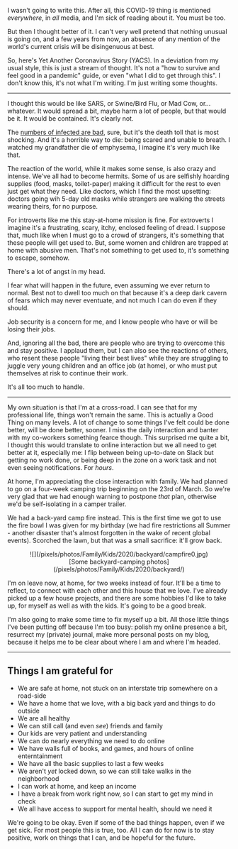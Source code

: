 <!--
.. title: Disruptor! What's going on?!
.. slug: disruptor
.. date: 2020-04-07 08:43:55 UTC+10:00
.. tags: covid-19, work, life, work-life, kids, gratefulness
.. category: 
.. link: 
.. description: Trying to make sense of the world upside-down
.. type: text
-->

I wasn't going to write this. After all, this COVID-19 thing is mentioned *everywhere*, in *all* media, and I'm sick of reading about it. You must be too.

But then I thought better of it. I can't very well pretend that nothing unusual is going on, and a few years from now, an absence of any mention of the world's current crisis will be disingenuous at best.

So, here's Yet Another Coronavirus Story (YACS). In a deviation from my usual style, this is just a stream of thought. It's not a "how to survive and feel good in a pandemic" guide, or even "what I did to get through this". I don't know this, it's not what I'm writing. I'm just writing some thoughts.

<!-- TEASER_END -->
----

I thought this would be like SARS, or Swine/Bird Flu, or Mad Cow, or... whatever. It would spread a bit, maybe harm a lot of people, but that would be it. It would be contained. It's clearly not.

The [numbers of infected are bad](https://trekhleb.github.io/covid-19/), sure, but it's the death toll that is most shocking. And it's a horrible way to die: being scared and unable to breath. I watched my grandfather die of emphysema, I imagine it's very much like that.

The reaction of the world, while it makes some sense, is also crazy and intense. We've all had to become hermits. Some of us are selfishly hoarding supplies (food, masks, toilet-paper) making it difficult for the rest to even just get what they need. Like doctors, which I find the most upsetting: doctors going wih 5-day old masks while strangers are walking the streets wearing theirs, for no purpose.

For introverts like me this stay-at-home mission is fine. For extroverts I imagine it's a frustrating, scary, itchy, enclosed feeling of dread. I suppose that, much like when I must go to a crowd of strangers, it's something that these people will get used to. But, some women and children are trapped at home with abusive men. That's not something to get used to, it's something to escape, somehow.

There's a lot of angst in my head.

I fear what will happen in the future, even assuming we ever return to normal. Best not to dwell too much on that because it's a deep dark cavern of fears which may never eventuate, and not much I can do even if they should.

Job security is a concern for me, and I know people who have or will be losing their jobs.

And, ignoring all the bad, there are people who are trying to overcome this and stay positive. I applaud them, but I can also see the reactions of others, who resent these people "living their best lives" while they are struggling to juggle very young children and an office job (at home), or who must put themselves at risk to continue their work.

It's all too much to handle.

----

My own situation is that I'm at a cross-road. I can see that for my professional life, things won't remain the same. This is actually a Good Thing on many levels. A lot of change to some things I've felt could be done better, will be done better, sooner. I miss the daily interaction and banter with my co-workers something fearce though. This surprised me quite a bit, I thought this would translate to online interaction but we all need to get better at it, especially me: I flip between being up-to-date on Slack but getting no work done, or being deep in the zone on a work task and not even seeing notifications. For *hours*.

At home, I'm appreciating the close interaction with family. We had planned to go on a four-week camping trip beginning on the 23rd of March. So we're very glad that we had enough warning to postpone *that* plan, otherwise we'd be self-isolating in a camper trailer.

We had a back-yard camp fire instead. This is the first time we got to use the fire bowl I was given for my birthday (we had fire restrictions all Summer - another disaster that's almost forgotten in the wake of recent global events).  Scorched the lawn, but that was a small sacrifice: it'll grow back.

<center>
![](/pixels/photos/Family/Kids/2020/backyard/campfire0.jpg)
<br>
[Some backyard-camping photos](/pixels/photos/Family/Kids/2020/backyard/)
</center>

I'm on leave now, at home, for two weeks instead of four. It'll be a time to reflect, to connect with each other and this house that we love. I've already picked up a few house projects, and there are some hobbies I'd like to take up, for myself as well as with the kids. It's going to be a good break.

I'm also going to make some time to fix myself up a bit. All those little things I've been putting off because I'm too busy: polish my online presence a bit, resurrect my (private) journal, make more personal posts on my blog, because it helps me to be clear about where I am and where I'm headed.

----

## Things I am grateful for

 * We are safe at home, not stuck on an interstate trip somewhere on a road-side
 * We have a home that we love, with a big back yard and things to do outside
 * We are all healthy
 * We can still call (and even *see*) friends and family
 * Our kids are very patient and understanding
 * We can do nearly everything we need to do online
 * We have walls full of books, and games, and hours of online enterntainment
 * We have all the basic supplies to last a few weeks
 * We aren't *yet* locked down, so we can still take walks in the neighborhood
 * I can work at home, and keep an income
 * I have a break from work right now, so I can start to get my mind in check
 * We all have access to support for mental health, should we need it

We're going to be okay. Even if some of the bad things happen, even if we get sick. For most people this is true, too. All I can do for now is to stay positive, work on things that I can, and be hopeful for the future.